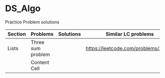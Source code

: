 # DS_Algo
Practice Problem solutions

| Section       | Problems           | Solutions  | Similar LC problems |
| ------------- | -------------      |------------|----------------------
| Lists         | Three sum problem  |            |https://leetcode.com/problems/3sum/
|               | Content Cell  |            |
